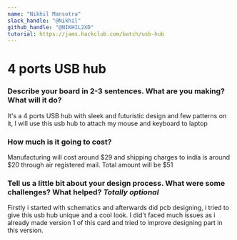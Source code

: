 ```yaml
---
name: "Nikhil Mansotra"
slack_handle: "@Nikhil"
github_handle: "@NIKHIL2XD"
tutorial: https://jams.hackclub.com/batch/usb-hub
---
```


# 4 ports USB hub

### Describe your board in 2-3 sentences. What are you making? What will it do? 

It's a 4 ports USB hub with sleek and futuristic design and few patterns on it, I will use this usb hub to attach my mouse and keyboard to laptop

### How much is it going to cost?

Manufacturing will cost around $29 and shipping charges to india is around $20 through air registered mail. Total amount will be $51


### Tell us a little bit about your design process. What were some challenges? What helped? ***Totally optional***
Firstly i started with schematics and afterwards did pcb designing, i tried to give this usb hub unique and a cool look. I did't faced much issues as i already made version 1 of this card and tried to improve designing part in this version.
